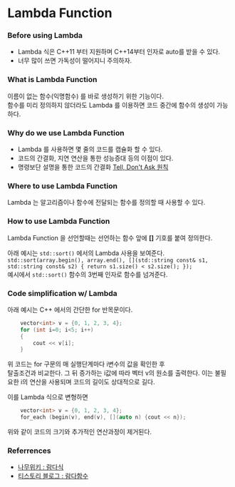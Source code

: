 # Lambda Function 

### Before using Lambda
- Lambda 식은 C++11 부터 지원하며 C++14부터 인자로 auto를 받을 수 있다.
- 너무 많이 쓰면 가독성이 떨어지니 주의하자.  

### What is Lambda Function 
이름이 없는 함수(익명함수) 를 바로 생성하기 위한 기능이다.  
함수를 미리 정의하지 않더라도 Lambda 를 이용하면 코드 중간에 함수의 생성이 가능하다. 

### Why do we use Lambda Function
- Lambda 를 사용하면 몇 줄의 코드를 캡슐화 할 수 있다. 
- 코드의 간결화, 지연 연산을 통한 성능증대 등의 이점이 있다.
- 명령보단 설명을 통한 코드의 간결화 [Tell, Don't Ask 원칙](https://pragprog.com/articles/tell-dont-ask)

### Where to use Lambda Function
Lambda 는 알고리즘이나 함수에 전달되는 함수를 정의할 때 사용할 수 있다. 

### How to use Lambda Function
Lambda Function 을 선언할때는 선언하는 함수 앞에 **[]** 기호를 붙여 정의한다. 

아래 예시는 `std::sort()` 에서의 Lambda 사용을 보여준다.  
`std::sort(array.begin(), array.end(), [](std::string const& s1, std::string const& s2) { return s1.size() < s2.size(); });`  
예시에서 `std::sort()` 함수의 3번째 인자로 함수를 넘겨준다. 

### Code simplification w/ Lambda
아래 예시는 C++ 에서의 간단한 for 반목문이다.  
``` C++
    vector<int> v = {0, 1, 2, 3, 4};
    for (int i=0; i<5; i++)
    {
        cout << v[i];
    }
```

위 코드는 for 구문의 매 실행단계마다 i변수의 값을 확인한 후  
탈출조건과 비교한다. 
그 뒤 증가하는 i값에 따라 벡터 v의 원소를 출력한다.
이는 불필요한 i의 연산을 사용되며 코드의 길이도 상대적으로 길다.

이를 Lambda 식으로 변형하면
``` C++
    vector<int> v = {0, 1, 2, 3, 4};
    for_each (begin(v), end(v), [](auto n) {cout << n});
```

위와 같이 코드의 크기와 추가적인 연산과정이 제거된다.

### Referrences
- [나무위키 : 람다식](https://namu.wiki/w/%EB%9E%8C%EB%8B%A4%EC%8B%9D)
- [티스토리 블로그 : 람다함수](http://itguru.tistory.com/196)